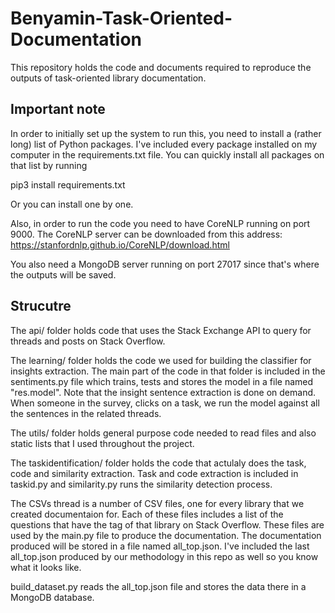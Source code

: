# Benyamin-Task-Oriented-Documentation
This repository holds the code and documents required to reproduce the outputs of task-oriented library documentation.


## Important note 

In order to initially set up the system to run this, you need to install a (rather long) list of Python packages. I've included every package installed on my computer in the requirements.txt file. You can quickly install all packages on that list by running 

pip3 install requirements.txt 

Or you can install one by one. 


Also, in order to run the code you need to have CoreNLP running on port 9000. The CoreNLP server can be downloaded from this address: https://stanfordnlp.github.io/CoreNLP/download.html

You also need a MongoDB server running on port 27017 since that's where the outputs will be saved. 



## Strucutre

The api/ folder holds code that uses the Stack Exchange API to query for threads and posts on Stack Overflow. 

The learning/ folder holds the code we used for building the classifier for insights extraction. The main part of the code in that folder is included in the sentiments.py file which trains, tests and stores the model in a file named "res.model". Note that the insight sentence extraction is done on demand. When someone in the survey, clicks on a task, we run the model against all the sentences in the related threads.

The utils/ folder holds general purpose code needed to read files and also static lists that I used throughout the project. 

The taskidentification/ folder holds the code that actulaly does the task, code and similarity extraction. Task and code extraction is included in taskid.py and similarity.py runs the similarity detection process. 

The CSVs thread is a number of CSV files, one for every library that we created documentaion for. Each of these files includes a list of the questions that have the tag of that library on Stack Overflow. These files are used by the main.py file to produce the documentation. The documentation produced will be stored in a file named all_top.json. I've included the last all_top.json produced by our methodology in this repo as well so you know what it looks like. 

build_dataset.py reads the all_top.json file and stores the data there in a MongoDB database. 
